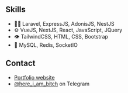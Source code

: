
## Skills
- 👨‍💻 Laravel, ExpressJS, AdonisJS, NestJS
- ⚙️ VueJS, NextJS, React, JavaScript, JQuery
- 👁️ TailwindCSS, HTML, CSS, Bootstrap
- 💽 MySQL, Redis, SocketIO

## Contact
- [Portfolio website](http://webcenter.website)
- [@here_i_am_bitch](https://t.me/here_i_am_bitch) on Telegram
